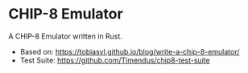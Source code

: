 # CHIP-8 Emulator

A CHIP-8 Emulator written in Rust.

- Based on: <https://tobiasvl.github.io/blog/write-a-chip-8-emulator/>
- Test Suite: <https://github.com/Timendus/chip8-test-suite>